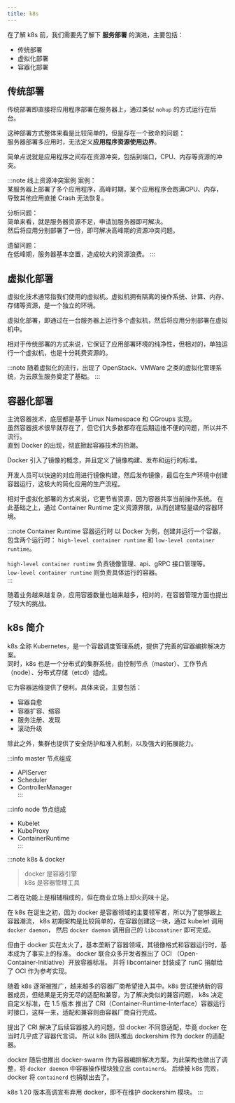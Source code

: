 ```yaml
---
title: k8s
---
```


在了解 k8s 前，我们需要先了解下 **服务部署** 的演进，主要包括：
* 传统部署
* 虚拟化部署
* 容器化部署

## 传统部署
传统部署即直接将应用程序部署在服务器上，通过类似 `nohup` 的方式运行在后台。

这种部署方式整体来看是比较简单的，但是存在一个致命的问题：  
服务器部署多应用时，无法定义**应用程序资源使用边界**。

简单点说就是应用程序之间存在资源冲突，包括到端口，CPU、内存等资源的冲突。

:::note 线上资源冲突案例
案例：  
某服务器上部署了多个应用程序，高峰时期，某个应用程序会跑满CPU、内存，导致其他应用直接 Crash 无法恢复。  

分析问题：  
简单来看，就是服务器资源不足，申请加服务器即可解决。    
然后将应用分别部署了一份，即可解决高峰期的资源冲突问题。  

遗留问题：  
在低峰期，服务器基本空置，造成较大的资源浪费。
:::

## 虚拟化部署
虚拟化技术通常指我们使用的虚拟机。虚拟机拥有隔离的操作系统、计算、内存、存储等资源，是一个独立的环境。

虚拟化部署，即通过在一台服务器上运行多个虚拟机，然后将应用分别部署在虚拟机中。

相对于传统部署的方式来说，它保证了应用部署环境的纯净性，但相对的，单独运行一个虚拟机，也是十分耗费资源的。

:::note
随着虚拟化的流行，出现了 OpenStack、VMWare 之类的虚拟化管理系统，为云原生服务奠定了基础。
:::

## 容器化部署
主流容器技术，底层都是基于 Linux Namespace 和 CGroups 实现。  
虽然容器技术很早就存在了，但它们大多数都存在后期运维不便的问题，所以并不流行。  
直到 Docker 的出现，彻底掀起容器技术的热潮。

Docker 引入了镜像的概念，并且定义了镜像构建、发布和运行的标准。

开发人员可以快速的对应用进行镜像构建，然后发布镜像，最后在生产环境中创建容器运行，这极大的简化应用的生产流程。

相对于虚拟化部署的方式来说，它更节省资源，因为容器共享当前操作系统。
在此基础之上，通过  Container Runtime 定义资源界限，从而创建轻量级的容器环境。

:::note Container Runtime 容器运行时
以 Docker 为例，创建并运行一个容器，包含两个运行时： `high-level container runtime` 和 `low-level container runtime`。

`high-level container runtime` 负责镜像管理、api、gRPC 接口管理等。  
`low-level container runtime` 则负责具体运行的容器。  
:::

随着业务越来越复杂，应用容器数量也越来越多，相对的，在容器管理方面也提出了较大的挑战。

## k8s 简介
k8s 全称 Kubernetes，是一个容器调度管理系统，提供了完善的容器编排解决方案。    
同时，k8s 也是一个分布式的集群系统，由控制节点（master）、工作节点（node）、分布式存储（etcd）组成。  

它为容器运维提供了便利。具体来说，主要包括：  
* 容器自愈
* 容器扩容、缩容
* 服务注册、发现
* 滚动升级

除此之外，集群也提供了安全防护和准入机制，以及强大的拓展能力。

:::info master 节点组成
* APIServer  
* Scheduler  
* ControllerManager  
:::


:::info node 节点组成
* Kubelet  
* KubeProxy  
* ContainerRuntime  
:::


<!-- https://cnblogs.com/charlieroro/articles/10998203.html -->
:::note k8s & docker
> docker 是容器引擎  
> k8s 是容器管理工具

二者在功能上是相辅相成的，但在商业立场上却火药味十足。

在 k8s 在诞生之初，因为 docker 是容器领域的主要领军者，所以为了能够跟上容器潮流，
k8s 初期架构是比较简单的，在容器创建这一块，通过 kubelet 调用 `docker daemon`，
然后 `docker daemon` 调用自己的 `libconatiner` 即可完成。

但由于 docker 实在太火了，基本垄断了容器领域，其镜像格式和容器运行时，基本成为了事实上的标准。
docker 联合众多开发者推出了 OCI （Open-Container-Initiative）开放容器标准。
并将 libcontainer 封装成了 runC 捐献给了 OCI 作为参考实现。

随着 k8s 逐渐被推广，越来越多的容器厂商希望接入其中。k8s 尝试接纳新的容器成员，但结果是无穷无尽的适配和兼容，为了解决类似的兼容问题，
k8s 决定自定义标准，在 1.5 版本 推出了 CRI（Container-Runtime-Interface）容器运行时接口，这样一来，适配和兼容则由容器厂商自行完成。

提出了 CRI 解决了后续容器接入的问题，但 docker 不同意适配，毕竟 docker 在当时几乎成了容器代言词。
所以 k8s 团队推出 dockershim 作为 docker 的适配器。

docker 随后也推出 docker-swarm 作为容器编排解决方案，为此架构也做出了调整，将 `docker daemon` 中容器操作模块独立出 `containerd`。
后续被 k8s 完败，docker 将 `containerd` 也捐献出去了。

k8s 1.20 版本高调宣布弃用 docker，即不在维护 dockershim 模块。
:::



<!--

### master
控制节点包括：  
APIServer  
Scheduler  
ControllerManager

### node

工作节点包含：
Kubelet
ContainerRuntime
KubeProxy


k8s 同时也是一个容器调度管理系统，提供了基于容器技术的容器编排解决方案。

什么是容器编排？为什么需要容器编排？

我们在上面的容器化部署中已经介绍了容器化的优点，但是纵观整个应用的生命周期，它仍然存在一些问题：
当某个应用容器存在性能贫瘠时，希望对它进行简单的横向拓展，来提高服务能力。这个时候，我们可以通过再次部署一个容器来实现。
但是客户端时无法感知到新部署的容器的，所以需要提供服务发现和负载均衡机制，来确保我们的横向扩展。

这些问题都围绕着容器进行，我们针对容器的扩缩容、服务发现、负载均衡等称之为容器编排。
提供容器编排方案的服务有很多，我们选择 k8s。


## k8s 组成
控制节点：
APiServer
Scheduler
ControllerManager
Etcd

工作节点：
Kubelet
KubeProxy

## kubectl 执行过程
一条创建 Pod 的指令的工作流程：
首先通过 ApiServer，进行用户和权限验证
调用 Scheduler 组件，根据用户指定的调度策略来确定具体的调度节点
通过 ControllerManager 组件调用节点的 Kubelet，创建对应的 Controller，管理 Pod 的生命周期

一个外部的请求访问 Pod 的流程：
首先通过 Ingress
再走到 Service
再走到 Pod

## 开放接口 - CRI
CRI 全称 Container Runtime Interface，它定义了容器和镜像的服务接口规范。

在 k8s 中 node 节点会启动 CRI gRPC Server，该服务包含 RuntimeService 和 ImageService，其中：  
* RuntimeService 负责容器运行时管理  
* ImageService 负责镜像管理

Kubelet 则作为 gRPC Client 与 CRI gRPC Server 交互。

## 开放接口 - CNI

## 开放接口 - CSI



我们在上面说到，容器化部署，解决了资源隔离、利用的问题，但是运维期间仍然不可避免的存在其他问题，主要包括：
1、容器

k8s 是一个基于容器技术的分布式服务器集群，集群采用的是一个master多个worker，一个控制节点和多个工作节点，特点就是，提供优秀的容器编排能力。
容器编排：
容器扩缩容
容器自愈
服务发现
负载均衡


master节点：
ApiServer：操作集群资源对象的唯一入口，提供用户认证，授权，api注册和发现的功能
Scheduler：负责集群资源调度，按照预定的调度策略，将Pod调度到对应的节点上
ControllerManager：负责维护集群状态，Pod部署、自愈、扩缩容
Etcd：存储集群中所有的资源对象信息

work节点：
kubelet：负责维护容器的生命周期
kubeProxy：负责集群内的负载均衡和服务发现
CRI

一个简答的问题，用户调用kubectl指令部署一个Pod，中间会执行那些流程：
首先指令会走到apiServer服务，进行用户认证以及权限认证
然后会调用Schedule组件，根据用户指定的调度策略来确定具体的调度节点
然后通过ControllerManager组件通知对应的节点
节点上的kubelet组件接收ControllerManager组件的事件，创建对应的Controller，管理Pod的生命周期
外部流程则通过kubeproxy访问Pod

-->
